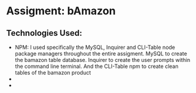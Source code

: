 # Assigment: bAmazon

## Technologies Used:
- NPM: I used specifically the MySQL, Inquirer and CLI-Table node package managers throughout the entire assigment. MySQL to create the bamazon table database. Inquirer to create the user prompts within the command line terminal. And the CLI-Table npm to create clean tables of the bamazon product
- 
- 